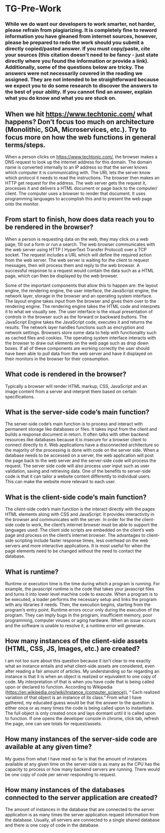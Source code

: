 # TG-Pre-Work

### While we do want our developers to work smarter, not harder, please refrain from plagiarizing.  It is completely fine to reword information you have gleaned from internet sources, however, please be prepared to redo the work should you submit a directly copied/pasted answer.  If you must copy/paste, cite your sources (this citation doesn't need to be fancy - just state directly where you found the information or provide a link).  Additionally, some of the questions below are tricky.  The answers were not necessarily covered in the reading we assigned.  They are not intended to be straightforward because we expect you to do some research to discover the answers to the best of your ability.  If you cannot find an answer, explain what you do know and what you are stuck on.  

## When we hit https://www.techtonic.com/ what happens? Don’t focus too much on architecture (Monolithic, SOA, Microservices, etc.). Try to focus more on how the web functions in general terms/steps.

When a person clicks on https://www.techtonic.com/, the browser makes a DNS request to look up the internet address for this domain. The domain name is converted internally to an IP address so that the server knows which computer it is communicating with. The URL lets the server know which protocol it needs to read the instructions. The browser then makes an HTTP get request for the address. The web server gets the request it, processes it and delivers a HTML document or page back to the computer/ client. The computer uses a browser to render that document. It uses programming languages to accomplish this and to present the web page onto the monitor.



## From start to finish, how does data reach you to be rendered in the browser?

When a person is requesting data on the web, they may click on a web page, fill out a form or run a search. The web browser communicates with the web server using HTTP ( HyperText Transfer Protocol) over a TCP socket. The request includes a URL which will define the required action from the web server. The web server is waiting for the client to request messages, then will process them and reply to the web browser. A successful response to a request would contain the data such as a HTML page, which can then be displayed by the web browser.

Some of the important  components that allow this to happen are:  the layout engine, the rendering engine, the user interface, the JavaScript engine, the network layer, storage in the browser and an operating system interface. The layout engine takes input from the browser and gives them over to the rendering engine. The rendering engine takes the HTML code and interprets it to what we visually see. The user interface is the visual presentation of controls in the browser such as the forward or backward buttons. The JavaScript Engine takes the JavaScript code, executes it and returns the results. The network layer handles functions such as encryption and network settings. Browsers store some data to help with functionality such as cached files and cookies. The operating system interface interacts with the browser to draw out elements on the web page such as drop down boxes. If all of these components are working correctly the user should have been able to pull data from the web server and have it displayed on their monitors in the browser for their consumption.


## What code is rendered in the browser?

Typically a browser will render HTML markup, CSS, JavaScript and an image content from a server and interpret them based on certain specifications.


## What is the server-side code’s main function?

The server-side code’s main function is to process and interact with permanent storage like databases or files. It takes input from the client and builds a response document in return. It often talks with other backend resources like databases because it is insecure for a browser client to connect directly to it. Web applications have a disconnected architecture so the majority of the processing is done with code on the server side. When a database needs to be accessed on a server, the web application will post the page back to the web server and the server-side code will process the request. The server side code will also process user input such as user validation, saving and retrieving data. One of the benefits to server-side code is that it can tailor a website content differently to individual users. This can make the website more relevant to each user.


## What is the client-side code’s main function?

The client-side code’s main function is the interact directly with the pages HTML elements along with CSS and JavaScript. It provides interactivity in the browser and communicates with the server. In order for the the client-side code to work, the client’s internet browser must be able to support the languages used. The client side scripts are embedded on the client’s web page and process on the client’s internet browser. The advantages to client-side scripting include faster response times, less overhead on the web servers and more interactive applications. It is most useful for when the page elements need to be changed without the need to contact the database.


## What is runtime?

Runtime or execution time is the time during which a program is running. For example, the javascript runtime is the code that takes your javascript files and turns it into lower level machine code to execute. When a program is to be executed, a loader performs the necessary setup and links the program with any libraries it needs. Then, the execution begins, starting from the program’s entry point. Runtime errors occur only during the execution of the program. They can imply bugs in the program, insufficient memory, poor programming, computer viruses or aging hardware. When an issue occurs and the software is unable to resolve it, a runtime error will generate.


## How many instances of the client-side assets (HTML, CSS, JS, Images, etc.) are created?

I am not too sure about this question because it isn’t clear to me exactly what an instance entails and what client-side assets are considered, even after reading a fair amount of articles. My understanding so far regarding an instance is that it is when an object is realized or equivalent to one copy of code. My interpretation of that is when you have code that is being called upon or declared to function.  According to Wikipedia (https://en.wikipedia.org/wiki/Instance_(computer_science)), “ Each realized variation of that object is an instance of its class.” From what I have gathered, my educated guess would be that the answer to the question is either once or as many times the code is being called upon to instantiate. The full object is only created once and lays dormant until it is called upon to function. If one opens the developer console in chrome, click tab, refresh the page, one can see totals for request/assets.

## How many instances of the server-side code are available at any given time?

My  guess from what I have read so far is that the amount of instances available at any given time on the server-side is as many as the CPU has the capacity to process or how many backend servers are running. There would be one copy of code per server responding to request.


## How many instances of the databases connected to the server application are created?

The amount of instances in the database that are connected to the server application is as many times the server application request information from the database. Usually, all servers are connected to a single shared database and there is one copy of code in the database.
